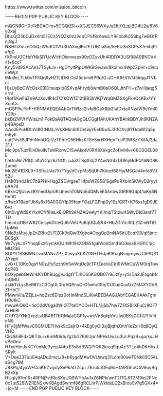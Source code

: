 <p>https://www.twitter.com/mission_bitcoin


-----BEGIN PGP PUBLIC KEY BLOCK-----

mQGNBGH0o1kBDACim+5CGQtER+xXGJECS6WXyJuEItj/XLq/jBD4U2y/8V6y0xaj
DhcQjD5bDJDxXm51ECx5YQZk0zz3dpCPSf8rKawiLYRFoblKO5Sbg7wBGfPnjGgJ
NKHlhXmzeOlhQzW5dCGVU3UAXvgIKcfFTUB1ia8m/5EFIz3oSCPsX7ebbjPIafgC
fXPmUOOHcYNkSlYUcWlchOlxmveex99zOZyvUh4RDlYA3USf98ASBNDV44l+6cc7
Kny5vd8SAcAVa7TSykJv+HgDYyltPjpUWKBGwaw/BkoImx4WpzZpHr+c9duneWjX
IMujfeL7Lk6xTESQq9yHZ1LtDKLCoZ5cbmi8PRq/Q+jOHA9EVIVlJ5IrqgJTVbui
HjsUyBzOWcOsx0BiDmuqxib8SXvpAhrydj8wmB0aO6QLJthFH+z7oHIjaqg5crnr
tRpfSKwFaZn9AzXcvIR4cTCfkQW1Z12tBB3kVKj7WqGMZSXgFknQcKEx/YYXqnCs
mGSF9rJYeF+K8NMAEQEAAbQrTWlzc2lvbiBCaXRjb2luIDxtaXNzaW9uYml0Y29p
bkBrZWVtYWlsLm1lPokBsAQTAQoAGgQLCQgHAhUKAhYBAhkBBYJh9KNZAp4BApsD
AAoJEPuHDtnVdIGtNI4L/iVkXMmSr8DetwjYEeB5w5J3i1CXvj9YDdaW2q5pm9yh
cutDVs58JPdnNnbDQrVzTPhfc256HkzKT6e5xrHXHgVTujIP3WSzYXiIA/2dJ31J
Mcj9poTuzf6InDkolIvTsWRcrwCfSwAkptV0RX8Xi/kgcZoI1viMv+66O3QEL08E
tjaGmNn7RIQLalfpYCpz6ZGOt+pJpXTSgth0/2Y4wNG47DDRrjMdPQ16ND8K2umd
Mu2iEA1DXL9+3Sf/aUJa7X/FYgyVCvpMo9tjUh7KdaclS8Hy/MSGaV4nfo8VJ52J
HMKfsndJ1rC7b8PHlkHqgZSDVtgaeTHfpoWZ8581SgsPuRXbmSKWyD2ryyIeAA74
6BkvQ1jUcwzBYnedUqr0RLlnevhT0kNbEdGMveE5AnbwGtRR9G4pL1uKy8N9nfiG
z/IwcX1BapFJbKy8x16A0GGYIp39fqmFOaLFGFhpDy1Es/GRT+K76xs1gD9JE6vz
6ht0vgWd9XYlxXCf/f6leLkBjQRh9KNZAQwAyYKi/nipTStzw4SWyDId3anf77TD
hmcdzd1B+W82CeisykDUeQJ6rVeUPu6qUQuSR4+HbZGl7rcIRtLZ1ZmNTiRUpMxi
9Nq9zMtyjJpZnZRhxZUTZCk9dQwRXgboAOpgOp2mNASirUEcqKiB/qI5jmcB0SgX
Wr7vykJn7YnqqExzNymkiGUrMhf8sXGMS1gaiWolzSm4SOdsex8HGl1ClpcMU236
BOP1L1SSBWNzlvxMANvZPzjXtwyaXbKZ9N+O+JpBfKugNmgroywzC6PQS1AYvp/r
JvG+L1OKo0gaYN0zJfy5zzh9h5wWtjUc9cTP/ZeeVaDk19WNrOuWM0rqTow6qP83
bOXypebGeWnkKYDh8UggVJdgtYTJhOS6KGQB07/9/Jzfy+ySrDa2JFagob1rmGMU
askkTxLysBeR8YzC3DgUL0rqAQPnuQrG5whc1Sh/CU0ue0ovUxZM4XYGVSZfHbCf
PMwnV/u/ZZjLs+hq2sc6Dlpz0oHnMndSL/KvABEBAAGJAbYEGAEKAAkFgmH0o1kC
mwwAIQkQ+4cO2dV0ga0WIQT7tdOYCOvHTL/3jSb7hw7Z1XSBrXFuC/9OF7ArHhBI
C7dY2rYNr2xczLvUB48T7bTtMajaGGF1y+wcVn8qkpYoUIw0EKsGCfIUYIVldnN9
HFy3jjMfWavC9GMUE7Hvsk9c2ejrQ+4kEg0yOI3xjBjqfnXmh1IeZxH6q8QyQVHO
CkUkh8FdxQKTSur+6mMt6dq7g2bG769IUpnNPHxUwLu3UcPqz9+go/ksJHvPeOnv
HTxeHtnJvKCYtmMe3yeqJ4ihxE3s8dBWQIYQR2krcq9quAc3TLc4hDKHbxJSRyIt
V+OqeZ37uu0AqADq3mqL/8+b6ygdMAwOVUswq31LdmB0iwiT0Nk65C54LsS4g7tM
J8XPq/4yxW+CmKRZviydySePkAIzZcp+ZKru5JOEq9dHtAIRGhoC4V9uyBgBZxXp
HUqIy97m15z4RPNj7stfRc8XqUQ9WYbAu1xZ6NPk/wnT2ITGJlT2M9ici2FNc0c1
st526WZRENSxwKBAgdSwrmf86gRCLhrPjWkldeLQ2xBrou9v7g5GXx4=
=jq+M
-----END PGP PUBLIC KEY BLOCK-----

